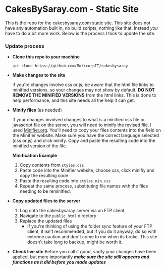 # CakesBySaray.com - Static Site

This is the repo for the cakesbysaray.com static site. This site does not have any automation built in, no build scripts, nothing like that. Instead _you_ have to do a bit more work. Below is the process I took to update the site.

### Update process

- __Clone this repo to your machine__
	```
	git clone https://github.com/MoticorpIT/cakesbysaray
	```
- __Make changes to the site__

	If you're changes involve css or js, be aware that the html file links to minified versions, so your changes may not show by default. __DO NOT REMOVE THE MINIFIED VERSIONS__ from the html links. This is done to help performance, and this site needs all the help it can get.

- __Minify files__ (as needed)

	If your changes involved changes to what is a minified css file or javascript file on the server, you will need to minify the revised file. I used [Minifier.org](https://www.minifier.org/). You'll need to copy your files contents into the field on the Minifier website. Make sure you have the correct language selected (css or js) and click minify. Copy and paste the resulting code into the minified version of the file.

	__Minification Example__
	1. Copy contents from `styles.css`
	2. Paste code into the Minifier website, choose css, click minifiy and copy the resulting code
	3. Paste the resulting code into `styles.min.css`
	4. Repeat the same process, substituting file names with the files needing to be reminified.

- __Copy updated files to the server__
	1. Log onto the cakesbysaray server via an FTP client
	2. Navigate to the `public_html` directory
	3. Replace the updated files
		- If you're thinking of using the folder sync feature of your FTP client, it isn't recommended, but if you do it anyway, do so with extreme caution and don't come to me when its broke. This site doesn't take long to backup, might be worth it. 

- __Check live site__
Before you call it good, varify your changes have been applied, but more importantly _**make sure the site still appears and functions as it did before you made updates**_
